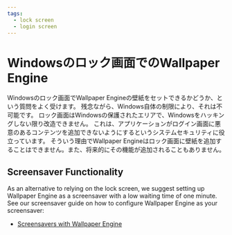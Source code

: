 ```yaml
---
tags:
  - lock screen
  - login screen
---
```


# Windowsのロック画面でのWallpaper Engine

Windowsのロック画面でWallpaper Engineの壁紙をセットできるかどうか、という質問をよく受けます。 残念ながら、Windows自体の制限により、それは不可能です。 ロック画面はWindowsの保護されたエリアで、Windowsをハッキングしない限り改造できません。 これは、アプリケーションがログイン画面に悪意のあるコンテンツを追加できないようにするというシステムセキュリティに役立っています。 そういう理由でWallpaper Engineはロック画面に壁紙を追加することはできません。また、将来的にその機能が追加されることもありません。

## Screensaver Functionality

As an alternative to relying on the lock screen, we suggest setting up Wallpaper Engine as a screensaver with a low waiting time of one minute. See our screensaver guide on how to configure Wallpaper Engine as your screensaver:

* [Screensavers with Wallpaper Engine](/functionality/screensaver.html)